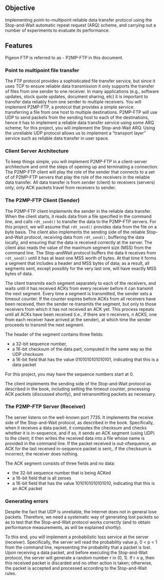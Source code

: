 ## Objective

Implementing point-to-multipoint reliable data transfer protocol using the Stop-and-Wait automatic repeat request (ARQ) scheme, and carrying out a number of experiments to evaluate its performance. 

## Features

Pigeon FTP is referred to as - P2MP-FTP in this document.

### Point to multipoint file transfer

The FTP protocol provides a sophisticated file transfer service, but since it uses TCP to ensure reliable data transmission it only supports the transfer of files from one sender to one receiver. In many applications (e.g., software updates, stock quote updates, document sharing, etc) it is important to transfer data reliably from one sender to multiple receivers. You will implement P2MP-FTP, a protocol that provides a simple service: transferring a file from one host to multiple destinations. P2MP-FTP will use UDP to send packets from the sending host to each of the destinations, hence it has to implement a reliable data transfer service using some ARQ scheme; for this project, you will implement the Stop-and-Wait ARQ. Using the unreliable UDP protocol allows us to implement a “transport layer” service such as reliable data transfer in user space.

### Client Server Architecture

To keep things simple, you will implement P2MP-FTP in a client-server architecture and omit the steps of opening up and terminating a connection. The P2MP-FTP client will play the role of the sender that connects to a set of of P2MP-FTP servers that play the role of the receivers in the reliable data transfer. All data transfer is from sender (client) to receivers (servers) only; only ACK packets travel from receivers to sender.

### The P2MP-FTP Client (Sender)

The P2MP-FTP client implements the sender in the reliable data transfer. When the client starts, it reads data from a file specified in the command line, and calls `rdt_send()` to transfer the data to the P2MP-FTP servers. For this project, we will assume that `rdt_send()` provides data from the file on a byte basis. The client also implements the sending side of the reliable Stop-and-Wait protocol, receiving data from `rdt_send()`, buffering the data locally, and ensuring that the data is received correctly at the server.
The client also reads the value of the maximum segment size (MSS) from the command line. The Stop-andWait protocol buffers the data it receives from `rdt_send()` until it has at least one MSS worth of bytes. At that time it forms a segment that includes a header and MSS bytes of data; as a result, all segments sent, except possibly for the very last one, will have exactly MSS bytes of data.

The client transmits each segment separately to each of the receivers, and waits until it has received ACKs from every receiver before it can transmit the next segment. Every time a segment is transmitted, the sender sets a timeout counter. If the counter expires before ACKs from all receivers have been received, then the sender re-transmits the segment, but only to those receivers from which it has not received an ACK yet. This process repeats until all ACKs have been received (i.e., if there are n receivers, n ACKS, one from each receiver have arrived at the sender), at which time the sender proceeds to transmit the next segment.

The header of the segment contains three fields:

- a 32-bit sequence number,
- a 16-bit checksum of the data part, computed in the same way as the UDP checksum
- a 16-bit field that has the value 0101010101010101, indicating that this is a data packet

For this project, you may have the sequence numbers start at 0.

The client implements the sending side of the Stop-and-Wait protocol as described in the book, including setting the timeout counter, processing ACK packets (discussed shortly), and retransmitting packets as necessary.

### The P2MP-FTP Server (Receiver)

The server listens on the well-known port 7735. It implements the receive side of the Stop-and-Wait protocol, as described in the book. Specifically, when it receives a data packet, it computes the checksum and checks whether it is in-sequence, and if so, it sends an ACK segment (using UDP) to the client; it then writes the received data into a file whose name is provided in the command line. If the packet received is out-ofsequence, an ACK for the last received in-sequence packet is sent;, if the checksum is incorrect, the receiver does nothing.

The ACK segment consists of three fields and no data:

- the 32-bit sequence number that is being ACKed
- a 16-bit field that is all zeroes
- a 16-bit field that has the value 1010101010101010, indicating that this is an ACK packet

### Generating errors

Despite the fact that UDP is unreliable, the Internet does not in general lose packets. Therefore, we need a systematic way of generating lost packets so as to test that the Stop-and-Wait protocol works correctly (and to obtain performance measurements, as will be explained shortly).

To this end, you will implement a probabilistic loss service at the server (receiver). Specifically, the server will read the probability value p, 0 < p < 1 from the command line, representing the probability that a packet is lost. Upon receiving a data packet, and before executing the Stop-and-Wait protocol, the server will generate a random number r in (0, 1). If r ≤ p, then this received packet is discarded and no other action is taken; otherwise, the packet is accepted and processed according to the Stop-and-Wait rules.


